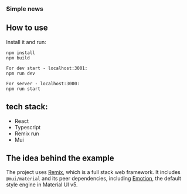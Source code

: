 ### Simple news


## How to use

Install it and run:

```
npm install
npm build

For dev start - localhost:3001:
npm run dev

For server - localhost:3000:
npm run start
```

## tech stack:
- React
- Typescript
- Remix run
- Mui


## The idea behind the example

The project uses [Remix](https://remix.run/), which is a full stack web framework.
It includes `@mui/material` and its peer dependencies, including [Emotion](https://emotion.sh/docs/introduction), the default style engine in Material UI v5.

